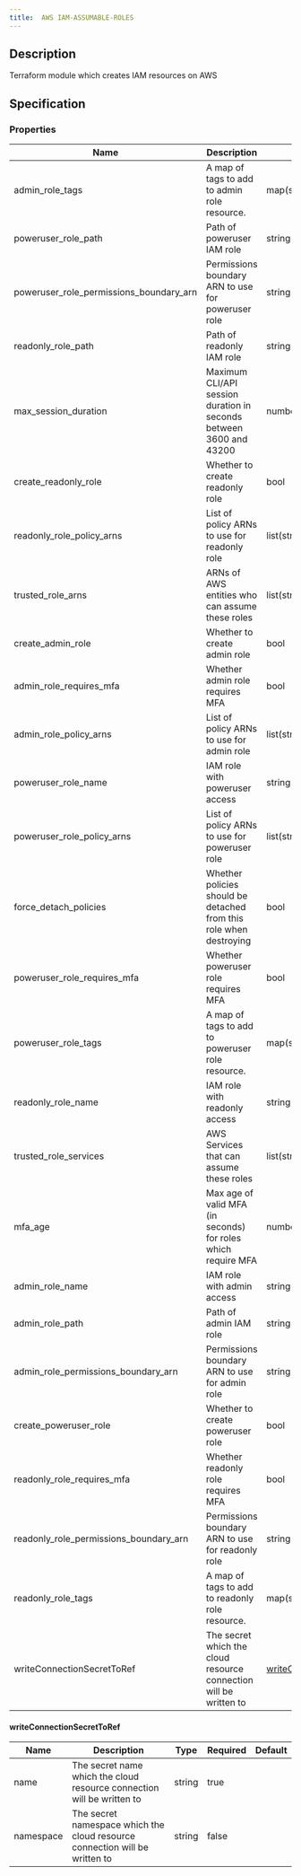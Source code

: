```yaml
---
title:  AWS IAM-ASSUMABLE-ROLES
---
```


## Description

Terraform module which creates IAM resources on AWS

## Specification


### Properties

 Name | Description | Type | Required | Default 
 ------------ | ------------- | ------------- | ------------- | ------------- 
 admin_role_tags | A map of tags to add to admin role resource. | map(string) | false |  
 poweruser_role_path | Path of poweruser IAM role | string | false |  
 poweruser_role_permissions_boundary_arn | Permissions boundary ARN to use for poweruser role | string | false |  
 readonly_role_path | Path of readonly IAM role | string | false |  
 max_session_duration | Maximum CLI/API session duration in seconds between 3600 and 43200 | number | false |  
 create_readonly_role | Whether to create readonly role | bool | false |  
 readonly_role_policy_arns | List of policy ARNs to use for readonly role | list(string) | false |  
 trusted_role_arns | ARNs of AWS entities who can assume these roles | list(string) | false |  
 create_admin_role | Whether to create admin role | bool | false |  
 admin_role_requires_mfa | Whether admin role requires MFA | bool | false |  
 admin_role_policy_arns | List of policy ARNs to use for admin role | list(string) | false |  
 poweruser_role_name | IAM role with poweruser access | string | false |  
 poweruser_role_policy_arns | List of policy ARNs to use for poweruser role | list(string) | false |  
 force_detach_policies | Whether policies should be detached from this role when destroying | bool | false |  
 poweruser_role_requires_mfa | Whether poweruser role requires MFA | bool | false |  
 poweruser_role_tags | A map of tags to add to poweruser role resource. | map(string) | false |  
 readonly_role_name | IAM role with readonly access | string | false |  
 trusted_role_services | AWS Services that can assume these roles | list(string) | false |  
 mfa_age | Max age of valid MFA (in seconds) for roles which require MFA | number | false |  
 admin_role_name | IAM role with admin access | string | false |  
 admin_role_path | Path of admin IAM role | string | false |  
 admin_role_permissions_boundary_arn | Permissions boundary ARN to use for admin role | string | false |  
 create_poweruser_role | Whether to create poweruser role | bool | false |  
 readonly_role_requires_mfa | Whether readonly role requires MFA | bool | false |  
 readonly_role_permissions_boundary_arn | Permissions boundary ARN to use for readonly role | string | false |  
 readonly_role_tags | A map of tags to add to readonly role resource. | map(string) | false |  
 writeConnectionSecretToRef | The secret which the cloud resource connection will be written to | [writeConnectionSecretToRef](#writeConnectionSecretToRef) | false |  


#### writeConnectionSecretToRef

 Name | Description | Type | Required | Default 
 ------------ | ------------- | ------------- | ------------- | ------------- 
 name | The secret name which the cloud resource connection will be written to | string | true |  
 namespace | The secret namespace which the cloud resource connection will be written to | string | false |  
